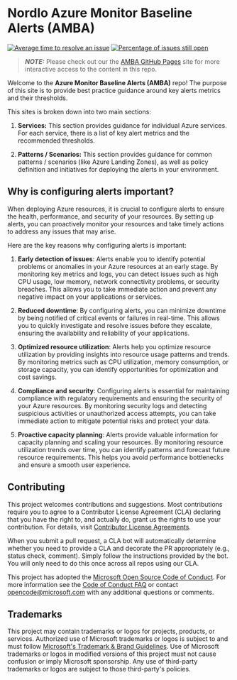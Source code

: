 # Nordlo Azure Monitor Baseline Alerts (AMBA)

[![Average time to resolve an issue](http://isitmaintained.com/badge/resolution/Azure/azure-monitor-baseline-alerts.svg)](http://isitmaintained.com/project/Azure/azure-monitor-baseline-alerts "Average time to resolve an issue")
[![Percentage of issues still open](http://isitmaintained.com/badge/open/Azure/azure-monitor-baseline-alerts.svg)](http://isitmaintained.com/project/Azure/azure-monitor-baseline-alerts "Percentage of issues still open")

> **_NOTE:_**  Please check out our the [AMBA GitHub Pages](https://azure.github.io/azure-monitor-baseline-alerts/welcome) site for more interactive access to the content in this repo.

Welcome to the **Azure Monitor Baseline Alerts (AMBA)** repo!  The purpose of this site is to provide best practice guidance around key alerts metrics and their thresholds.

This sites is broken down into two main sections:
1. **Services:** This section provides guidance for individual Azure services.  For each service, there is a list of key alert metrics and the recommended thresholds.

2. **Patterns / Scenarios:** This section provides guidance for common patterns / scenarios (like Azure Landing Zones), as well as policy definition and initiatives for deploying the alerts in your environment.

## Why is configuring alerts important?
When deploying Azure resources, it is crucial to configure alerts to ensure the health, performance, and security of your resources. By setting up alerts, you can proactively monitor your resources and take timely actions to address any issues that may arise.

Here are the key reasons why configuring alerts is important:

1. **Early detection of issues**: Alerts enable you to identify potential problems or anomalies in your Azure resources at an early stage. By monitoring key metrics and logs, you can detect issues such as high CPU usage, low memory, network connectivity problems, or security breaches. This allows you to take immediate action and prevent any negative impact on your applications or services.

2. **Reduced downtime**: By configuring alerts, you can minimize downtime by being notified of critical events or failures in real-time. This allows you to quickly investigate and resolve issues before they escalate, ensuring the availability and reliability of your applications.

3. **Optimized resource utilization**: Alerts help you optimize resource utilization by providing insights into resource usage patterns and trends. By monitoring metrics such as CPU utilization, memory consumption, or storage capacity, you can identify opportunities for optimization and cost savings.

4. **Compliance and security**: Configuring alerts is essential for maintaining compliance with regulatory requirements and ensuring the security of your Azure resources. By monitoring security logs and detecting suspicious activities or unauthorized access attempts, you can take immediate action to mitigate potential risks and protect your data.

5. **Proactive capacity planning**: Alerts provide valuable information for capacity planning and scaling your resources. By monitoring resource utilization trends over time, you can identify patterns and forecast future resource requirements. This helps you avoid performance bottlenecks and ensure a smooth user experience.


## Contributing

This project welcomes contributions and suggestions.  Most contributions require you to agree to a
Contributor License Agreement (CLA) declaring that you have the right to, and actually do, grant us
the rights to use your contribution. For details, visit [Contributor License Agreements](https://cla.opensource.microsoft.com).

When you submit a pull request, a CLA bot will automatically determine whether you need to provide
a CLA and decorate the PR appropriately (e.g., status check, comment). Simply follow the instructions
provided by the bot. You will only need to do this once across all repos using our CLA.

This project has adopted the [Microsoft Open Source Code of Conduct](https://opensource.microsoft.com/codeofconduct/).
For more information see the [Code of Conduct FAQ](https://opensource.microsoft.com/codeofconduct/faq/) or
contact [opencode@microsoft.com](mailto:opencode@microsoft.com) with any additional questions or comments.

## Trademarks

This project may contain trademarks or logos for projects, products, or services. Authorized use of Microsoft
trademarks or logos is subject to and must follow
[Microsoft's Trademark & Brand Guidelines](https://www.microsoft.com/en-us/legal/intellectualproperty/trademarks/usage/general).
Use of Microsoft trademarks or logos in modified versions of this project must not cause confusion or imply Microsoft sponsorship.
Any use of third-party trademarks or logos are subject to those third-party's policies.
